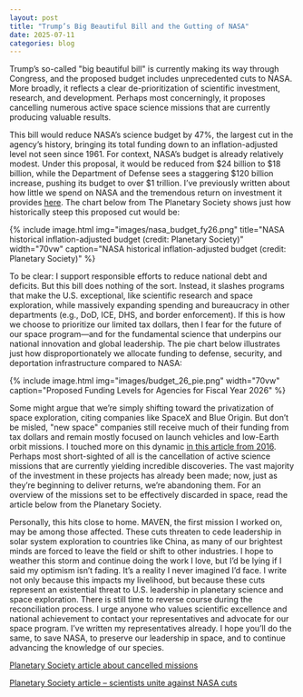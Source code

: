 ```yaml
---
layout: post
title: "Trump’s Big Beautiful Bill and the Gutting of NASA"
date: 2025-07-11
categories: blog
---
```


Trump’s so-called "big beautiful bill" is currently making its way through Congress, and the proposed budget includes unprecedented cuts to NASA. More broadly, it reflects a clear de-prioritization of scientific investment, research, and development. Perhaps most concerningly, it proposes cancelling numerous active space science missions that are currently producing valuable results.

This bill would reduce NASA’s science budget by 47%, the largest cut in the agency’s history, bringing its total funding down to an inflation-adjusted level not seen since 1961. For context, NASA’s budget is already relatively modest. Under this proposal, it would be reduced from $24 billion to $18 billion, while the Department of Defense sees a staggering $120 billion increase, pushing its budget to over $1 trillion. I’ve previously written about how little we spend on NASA and the tremendous return on investment it provides <a href="https://drewryanjones.com/blog/nasa_done_4_u/">here</a>. The chart below from The Planetary Society shows just how historically steep this proposed cut would be:

{% include image.html img="images/nasa_budget_fy26.png" title="NASA historical inflation-adjusted budget (credit: Planetary Society)" width="70vw" caption="NASA historical inflation-adjusted budget (credit: Planetary Society)" %}

To be clear: I support responsible efforts to reduce national debt and deficits. But this bill does nothing of the sort. Instead, it slashes programs that make the U.S. exceptional, like scientific research and space exploration, while massively expanding spending and bureaucracy in other departments (e.g., DoD, ICE, DHS, and border enforcement). If this is how we choose to prioritize our limited tax dollars, then I fear for the future of our space program—and for the fundamental science that underpins our national innovation and global leadership. The pie chart below illustrates just how disproportionately we allocate funding to defense, security, and deportation infrastructure compared to NASA:

{% include image.html img="images/budget_26_pie.png" width="70vw" caption="Proposed Funding Levels for Agencies for Fiscal Year 2026" %}

Some might argue that we’re simply shifting toward the privatization of space exploration, citing companies like SpaceX and Blue Origin. But don’t be misled, "new space" companies still receive much of their funding from tax dollars and remain mostly focused on launch vehicles and low-Earth orbit missions. I touched more on this dynamic <a href="https://drewryanjones.com/blog/spacex/">in this article from 2016</a>. Perhaps most short-sighted of all is the cancellation of active science missions that are currently yielding incredible discoveries. The vast majority of the investment in these projects has already been made; now, just as they’re beginning to deliver returns, we’re abandoning them. For an overview of the missions set to be effectively discarded in space, read the article below from the Planetary Society.

Personally, this hits close to home. MAVEN, the first mission I worked on, may be among those affected. These cuts threaten to cede leadership in solar system exploration to countries like China, as many of our brightest minds are forced to leave the field or shift to other industries. I hope to weather this storm and continue doing the work I love, but I’d be lying if I said my optimism isn’t fading. It’s a reality I never imagined I’d face. I write not only because this impacts my livelihood, but because these cuts represent an existential threat to U.S. leadership in planetary science and space exploration. There is still time to reverse course during the reconciliation process. I urge anyone who values scientific excellence and national achievement to contact your representatives and advocate for our space program. I’ve written my representatives already. I hope you’ll do the same, to save NASA, to preserve our leadership in space, and to continue advancing the knowledge of our species.

[Planetary Society article about cancelled missions](https://www.planetary.org/articles/scientists-behind-threatened-nasa-missions-explain-whats-at-stake)

[Planetary Society article – scientists unite against NASA cuts](https://www.planetary.org/press-releases/nasa-science-chiefs-letter-press-release)
